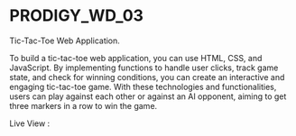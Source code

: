 # PRODIGY_WD_03

Tic-Tac-Toe Web Application.

To build a tic-tac-toe web application, you can use HTML, CSS, and JavaScript. 
By implementing functions to handle user clicks, track game state, and check for winning conditions, 
you can create an interactive and engaging tic-tac-toe game. With these technologies and functionalities, 
users can play against each other or against an AI opponent, aiming to get three markers in a row to win the game.

Live View : 
